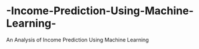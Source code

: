 # -Income-Prediction-Using-Machine-Learning-
An Analysis of Income Prediction Using Machine Learning 
